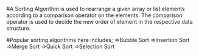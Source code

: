 #A Sorting Algorithm is used to rearrange a given array or list elements according to a comparison operator on the elements.
 The comparison operator is used to decide the new order of element in the respective data structure.
 
#Popular sorting algorithms here includes; 
=>Bubble Sort
=>Insertion Sort
=>Merge Sort
=>Quick Sort
=>Selection Sort
